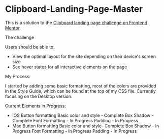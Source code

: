 # Clipboard-Landing-Page-Master

This is a solution to the [Clipboard landing page challenge on Frontend Mentor](https://www.frontendmentor.io/challenges/clipboard-landing-page-5cc9bccd6c4c91111378ecb9).

The challenge

Users should be able to:

- View the optimal layout for the site depending on their device's screen size
- See hover states for all interactive elements on the page

My Process:

I started by adding some basic formatting, most of the colors are provided in the Style Guide, which can be found at the top of my CSS file.
Currently focusing on the Desktop version. 

Current Elements in Progress:
  - iOS Button formatting
    Basic color and style - Complete
    Box Shadow - Complete
    Font Formatting - In Progress
    Padding - In Progress
  - Mac Button formatting
    Basic color and style- Complete
    Box Shadow - In Progress
    Font Formatting - In Progress
    Padding - In Progress
    
